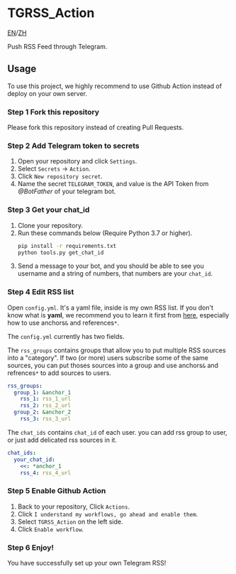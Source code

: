 # TGRSS_Action

[EN](README.md)/[ZH](README_zh.md)

Push RSS Feed through Telegram.

## Usage

To use this project, we highly recommend to use Github Action instead of deploy on your own server.

### Step 1 Fork this repository

Please fork this repository instead of creating Pull Requests.

### Step 2 Add Telegram token to secrets

1. Open your repository and click `Settings`.
2. Select `Secrets` → `Action`.
3. Click `New repository secret`.
4. Name the secret `TELEGRAM_TOKEN`, and value is the API Token from *@BotFather* of your telegram bot.

### Step 3 Get your chat_id

1. Clone your repository.
2. Run these commands below (Require Python 3.7 or higher).
    ```bash
    pip install -r requirements.txt
    python tools.py get_chat_id
    ```
3. Send a message to your bot, and you should be able to see you username and a string of numbers, that numbers are your `chat_id`.

### Step 4 Edit RSS list

Open `config.yml`. It's a yaml file, inside is my own RSS list. If you don't know what is **yaml**, we recommend you to learn it first from [here](https://learnxinyminutes.com/docs/yaml/), especially how to use anchors`&` and references`*`.

The `config.yml` currently has two fields.

The `rss_groups` contains groups that allow you to put multiple RSS sources into a "category". If two (or more) users subscribe some of the same sources, you can put thoses sources into a group and use anchors`&` and refrences`*` to add sources to users.

```yaml
rss_groups:
  group_1: &anchor_1
    rss_1: rss_1_url
    rss_2: rss_2_url
  group_2: &anchor_2
    rss_3: rss_3_url
```

The `chat_ids` contains `chat_id` of each user. you can add rss group to user, or just add delicated rss sources in it.

```yaml
chat_ids:
  your_chat_id:
    <<: *anchor_1
    rss_4: rss_4_url
```

### Step 5 Enable Github Action

1. Back to your repository, Click `Actions`.
2. Click `I understand my workflows, go ahead and enable them`.
3. Select `TGRSS_Action` on the left side.
4. Click `Enable workflow`.

### Step 6 Enjoy!

You have successfully set up your own Telegram RSS!